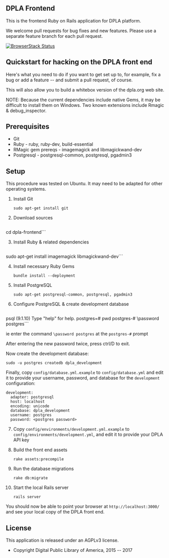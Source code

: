 DPLA Frontend
-------------
This is the frontend Ruby on Rails application for DPLA platform.

We welcome pull requests for bug fixes and new features.  Please use a
separate feature branch for each pull request.

[![BrowserStack Status](https://www.browserstack.com/automate/badge.svg?badge_key=UzZRL0QwZzR1Mlc4V2tuMi9XMS9RUm5hZ0lCL2tDaVhJU0xnRU1KdjcrOD0tLXRmQkRDTnZLekZLM0RWdGMyMCtHNUE9PQ==--24287c43017fc50481ab631e86244f9db3ec9257)](https://www.browserstack.com/automate/public-build/UzZRL0QwZzR1Mlc4V2tuMi9XMS9RUm5hZ0lCL2tDaVhJU0xnRU1KdjcrOD0tLXRmQkRDTnZLekZLM0RWdGMyMCtHNUE9PQ==--24287c43017fc50481ab631e86244f9db3ec9257)


Quickstart for hacking on the DPLA front end
--------------------------------------------

Here's what you need to do if you want to get set up to, for example, 
fix a bug or add a feature -- and submit a pull request, of course.

This will also allow you to build a whitebox version of the dpla.org
web site.

NOTE: Because the current dependencies include native Gems, it may be
difficult to install them on Windows. Two known extensions include 
Rmagic & debug_inspector.

Prerequisites
-------------
* Git
* Ruby - ruby, ruby-dev, build-essential
* RMagic gem prereqs - imagemagick and libmagickwand-dev
* Postgresql - postgresql-common, postgresql, pgadmin3

Setup
-----
This procedure was tested on Ubuntu.  It may need to be adapted for
other operating systems.

1. Install Git

    `sudo apt-get install git`

2. Download sources

    ```git clone https://github.com/dpla/frontend.git dpla-frontend
cd dpla-frontend```

3. Install Ruby & related dependencies

    ```sudo apt-get install ruby ruby-dev build-essential
sudo apt-get install imagemagick libmagickwand-dev```

4. Install necessary Ruby Gems

    `bundle install --deployment`

5. Install PostgreSQL

    `sudo apt-get postgresql-common, postgresql, pgadmin3`

6. Configure PostgreSQL & create development database

    ```sudo -u postgres psql postgres
psql (9.1.10)
Type "help" for help.
postgres=# pwd
postgres-# \password postgres```

ie enter the command `\password postgres` at the `postgres-#` prompt

After entering the new password twice, press ctrl/D to exit.

Now create the development database:

    sudo -u postgres createdb dpla_development

Finally, copy `config/database.yml.example` to `config/database.yml` and edit
it to provide your username, password, and database for the `development`
configuration:

    development:
      adapter: postgresql
      host: localhost
      encoding: unicode
      database: dpla_development
      username: postgres
      password: <postgres password>

7. Copy `config/environments/development.yml.example` to 
`config/environments/development.yml`, and edit it to provide your DPLA API key

8. Build the front end assets

    `rake assets:precompile`

9. Run the database migrations

    `rake db:migrate`

10. Start the local Rails server

    `rails server`

You should now be able to point your browser at `http://localhost:3000/` and
see your local copy of the DPLA front end.


License
--------
This application is released under an AGPLv3 license.

* Copyright Digital Public Library of America, 2015 -- 2017
